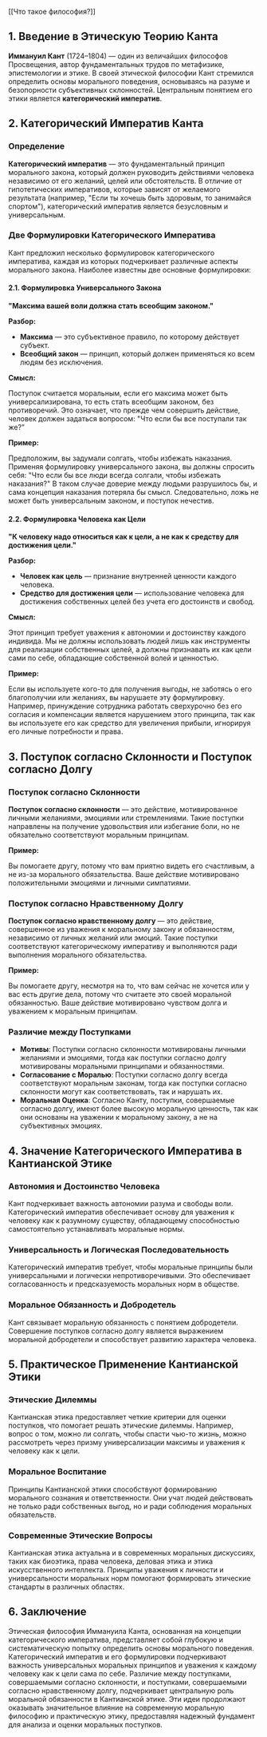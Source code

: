 [[Что такое философия?]]
## 1. Введение в Этическую Теорию Канта

**Иммануил Кант** (1724–1804) — один из величайших философов Просвещения, автор фундаментальных трудов по метафизике, эпистемологии и этике. В своей этической философии Кант стремился определить основы морального поведения, основываясь на разуме и безопорности субъективных склонностей. Центральным понятием его этики является **категорический императив**.

## 2. Категорический Императив Канта

### Определение

**Категорический императив** — это фундаментальный принцип морального закона, который должен руководить действиями человека независимо от его желаний, целей или обстоятельств. В отличие от гипотетических императивов, которые зависят от желаемого результата (например, "Если ты хочешь быть здоровым, то занимайся спортом"), категорический императив является безусловным и универсальным.

### Две Формулировки Категорического Императива

Кант предложил несколько формулировок категорического императива, каждая из которых подчеркивает различные аспекты морального закона. Наиболее известны две основные формулировки:

#### 2.1. Формулировка Универсального Закона

**"Максима вашей воли должна стать всеобщим законом."**

**Разбор:**

- **Максима** — это субъективное правило, по которому действует субъект.
- **Всеобщий закон** — принцип, который должен применяться ко всем людям без исключения.

**Смысл:**

Поступок считается моральным, если его максима может быть универсализирована, то есть стать всеобщим законом, без противоречий. Это означает, что прежде чем совершить действие, человек должен задаться вопросом: "Что если бы все поступали так же?"

**Пример:**

Предположим, вы задумали солгать, чтобы избежать наказания. Применяя формулировку универсального закона, вы должны спросить себя: "Что если бы все люди всегда солгали, чтобы избежать наказания?" В таком случае доверие между людьми разрушилось бы, и сама концепция наказания потеряла бы смысл. Следовательно, ложь не может быть универсальным законом, и поступок нечестив.

#### 2.2. Формулировка Человека как Цели

**"К человеку надо относиться как к цели, а не как к средству для достижения цели."**

**Разбор:**

- **Человек как цель** — признание внутренней ценности каждого человека.
- **Средство для достижения цели** — использование человека для достижения собственных целей без учета его достоинств и свобод.

**Смысл:**

Этот принцип требует уважения к автономии и достоинству каждого индивида. Мы не должны использовать людей лишь как инструменты для реализации собственных целей, а должны признавать их как цели сами по себе, обладающие собственной волей и ценностью.

**Пример:**

Если вы используете кого-то для получения выгоды, не заботясь о его благополучии или желаниях, вы нарушаете эту формулировку. Например, принуждение сотрудника работать сверхурочно без его согласия и компенсации является нарушением этого принципа, так как вы используете его как средство для увеличения прибыли, игнорируя его личные потребности и права.

## 3. Поступок согласно Склонности и Поступок согласно Долгу

### Поступок согласно Склонности

**Поступок согласно склонности** — это действие, мотивированное личными желаниями, эмоциями или стремлениями. Такие поступки направлены на получение удовольствия или избегание боли, но не обязательно соответствуют моральным принципам.

**Пример:**

Вы помогаете другу, потому что вам приятно видеть его счастливым, а не из-за морального обязательства. Ваше действие мотивировано положительными эмоциями и личными симпатиями.

### Поступок согласно Нравственному Долгу

**Поступок согласно нравственному долгу** — это действие, совершенное из уважения к моральному закону и обязанностям, независимо от личных желаний или эмоций. Такие поступки соответствуют категорическому императиву и выполняются ради выполнения морального обязательства.

**Пример:**

Вы помогаете другу, несмотря на то, что вам сейчас не хочется или у вас есть другие дела, потому что считаете это своей моральной обязанностью. Ваше действие мотивировано чувством долга и уважением к моральным принципам.

### Различие между Поступками

- **Мотивы**: Поступки согласно склонности мотивированы личными желаниями и эмоциями, тогда как поступки согласно долгу мотивированы моральными принципами и обязанностями.
- **Согласование с Моралью**: Поступки согласно долгу всегда соответствуют моральным законам, тогда как поступки согласно склонности могут как соответствовать, так и нарушать их.
- **Моральная Оценка**: Согласно Канту, поступки, совершаемые согласно долгу, имеют более высокую моральную ценность, так как они основаны на уважении к моральному закону, а не на субъективных эмоциях.

## 4. Значение Категорического Императива в Кантианской Этике

### Автономия и Достоинство Человека

Кант подчеркивает важность автономии разума и свободы воли. Категорический императив обеспечивает основу для уважения к человеку как к разумному существу, обладающему способностью самостоятельно устанавливать моральные нормы.

### Универсальность и Логическая Последовательность

Категорический императив требует, чтобы моральные принципы были универсальными и логически непротиворечивыми. Это обеспечивает согласованность и предсказуемость моральных норм в обществе.

### Моральное Обязанность и Добродетель

Кант связывает моральную обязанность с понятием добродетели. Совершение поступков согласно долгу является выражением моральной добродетели и способствует развитию характера человека.

## 5. Практическое Применение Кантианской Этики

### Этические Дилеммы

Кантианская этика предоставляет четкие критерии для оценки поступков, что помогает решать этические дилеммы. Например, вопрос о том, можно ли солгать, чтобы спасти чью-то жизнь, можно рассмотреть через призму универсализации максимы и уважения к человеку как к цели.

### Моральное Воспитание

Принципы Кантианской этики способствуют формированию морального сознания и ответственности. Они учат людей действовать не только ради собственных выгод, но и ради соблюдения моральных обязательств.

### Современные Этические Вопросы

Кантианская этика актуальна и в современных моральных дискуссиях, таких как биоэтика, права человека, деловая этика и этика искусственного интеллекта. Принципы уважения к личности и универсальности моральных норм помогают формировать этические стандарты в различных областях.

## 6. Заключение

Этическая философия Иммануила Канта, основанная на концепции категорического императива, представляет собой глубокую и систематическую попытку определить основы морального поведения. Категорический императив и его формулировки подчеркивают важность универсальных моральных принципов и уважения к каждому человеку как к цели сама по себе. Различие между поступками, совершаемыми согласно склонности, и поступками, совершаемыми согласно нравственному долгу, подчеркивает центральную роль моральной обязанности в Кантианской этике. Эти идеи продолжают оказывать значительное влияние на современную моральную философию и практическую этику, предоставляя надежный фундамент для анализа и оценки моральных поступков.
